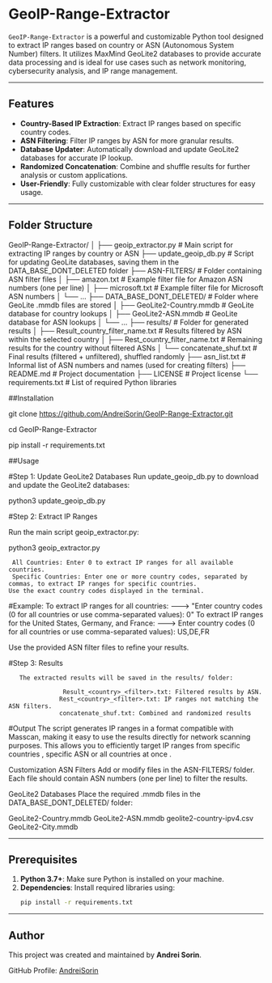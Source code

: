 # GeoIP-Range-Extractor

`GeoIP-Range-Extractor` is a powerful and customizable Python tool designed to extract IP ranges based on country or ASN (Autonomous System Number) filters. It utilizes MaxMind GeoLite2 databases to provide accurate data processing and is ideal for use cases such as network monitoring, cybersecurity analysis, and IP range management.

---

## Features
- **Country-Based IP Extraction**: Extract IP ranges based on specific country codes.
- **ASN Filtering**: Filter IP ranges by ASN for more granular results.
- **Database Updater**: Automatically download and update GeoLite2 databases for accurate IP lookup.
- **Randomized Concatenation**: Combine and shuffle results for further analysis or custom applications.
- **User-Friendly**: Fully customizable with clear folder structures for easy usage.

---

## Folder Structure


GeoIP-Range-Extractor/
│
├── geoip_extractor.py         # Main script for extracting IP ranges by country or ASN
├── update_geoip_db.py         # Script for updating GeoLite databases, saving them in the DATA_BASE_DONT_DELETED folder
├── ASN-FILTERS/               # Folder containing ASN filter files
│   ├── amazon.txt             # Example filter file for Amazon ASN numbers (one per line)
│   ├── microsoft.txt          # Example filter file for Microsoft ASN numbers
│   └── ...
├── DATA_BASE_DONT_DELETED/    # Folder where GeoLite .mmdb files are stored
│   ├── GeoLite2-Country.mmdb  # GeoLite database for country lookups
│   ├── GeoLite2-ASN.mmdb      # GeoLite database for ASN lookups
│   └── ...
├── results/                   # Folder for generated results
│   ├── Result_country_filter_name.txt     # Results filtered by ASN within the selected country
│   ├── Rest_country_filter_name.txt       # Remaining results for the country without filtered ASNs
│   └── concatenate_shuf.txt               # Final results (filtered + unfiltered), shuffled randomly
├── asn_list.txt               # Informal list of ASN numbers and names (used for creating filters)
├── README.md                  # Project documentation
├── LICENSE                    # Project license
└── requirements.txt           # List of required Python libraries


##Installation

git clone https://github.com/AndreiSorin/GeoIP-Range-Extractor.git

cd GeoIP-Range-Extractor

pip install -r requirements.txt


##Usage

#Step 1: Update GeoLite2 Databases
Run update_geoip_db.py to download and update the GeoLite2 databases:


python3 update_geoip_db.py   

 
 
#Step 2: Extract IP Ranges

Run the main script geoip_extractor.py:

python3  geoip_extractor.py

     All Countries: Enter 0 to extract IP ranges for all available countries.
     Specific Countries: Enter one or more country codes, separated by commas, to extract IP ranges for specific countries. 
    Use the exact country codes displayed in the terminal.    


#Example:
   To extract IP ranges for all countries:  --->  "Enter country codes (0 for all countries or use comma-separated values): 0"
   To extract IP ranges for the United States, Germany, and France: ---> Enter country codes (0 for all countries or use comma-separated values): US,DE,FR

Use the provided ASN filter files to refine your results.


#Step 3: Results
       
       The extracted results will be saved in the results/ folder:

                   Result_<country>_<filter>.txt: Filtered results by ASN.
                  Rest_<country>_<filter>.txt: IP ranges not matching the ASN filters. 
                  concatenate_shuf.txt: Combined and randomized results
 
 
 
 
#Output
    The script generates IP ranges in a format compatible with Masscan, making it easy to use the results directly for network scanning purposes. 
    This allows you to efficiently target IP ranges from specific countries ,  specific ASN or  all countries at once . 


 Customization
ASN Filters
Add or modify files in the ASN-FILTERS/ folder. Each file should contain ASN numbers (one per line) to filter the results.


GeoLite2 Databases
Place the required .mmdb files in the DATA_BASE_DONT_DELETED/ folder:

GeoLite2-Country.mmdb
GeoLite2-ASN.mmdb
geolite2-country-ipv4.csv
GeoLite2-City.mmdb











---

## Prerequisites

1. **Python 3.7+**: Make sure Python is installed on your machine.
2. **Dependencies**: Install required libraries using:
   ```bash
   pip install -r requirements.txt

---
## Author

This project was created and maintained by **Andrei Sorin**.

GitHub Profile: [AndreiSorin](https://github.com/AndreiSorin)

